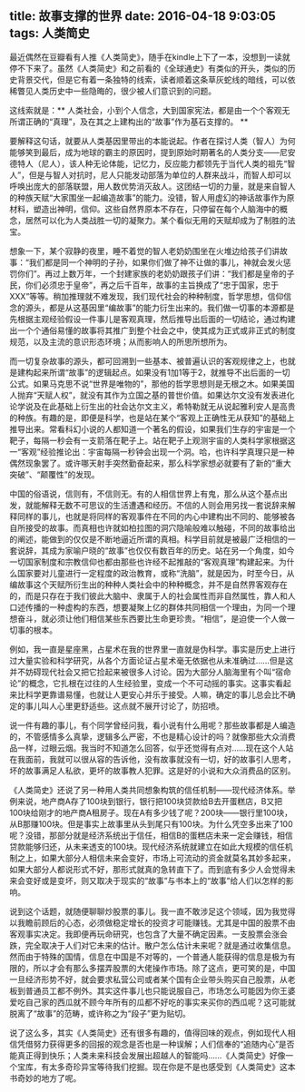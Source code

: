 title: 故事支撑的世界
date: 2016-04-18 9:03:05
tags: 人类简史
---

最近偶然在豆瓣看有人推《人类简史》，随手在kindle上下了一本，没想到一读就停不下来了。虽然《人类简史》和之前看的《全球通史》有类似的开头，类似的历史背景交代，但是它有着一条独特的线索，读者顺着这条草灰蛇线的暗线，可以依稀瞥见人类历史中一些隐晦的，很少被人们意识到的问题。

这线索就是：** 人类社会，小到个人信念，大到国家宪法，都是由一个个客观无所谓正确的“真理”，及在其之上建构出的“故事”作为基石支撑的。 **

<!--more-->

要解释这句话，就要从人类基因里带出的本能说起。作者在探讨人类（智人）为何能够笑到最后，成为地球的霸主的原因时，提到原始时期著名的人类分支——尼安德特人（尼人），该人种无论体能，记忆力，反应能力都领先于当代人类的祖先“智人”，但是与智人对抗时，尼人只能发动部落为单位的人群来战斗，而智人却可以呼唤出庞大的部落联盟，用人数优势消灭敌人。这团结一切的力量，就是来自智人的种族天赋“大家围坐一起编造故事”的能力。没错，智人用虚幻的神话故事作为原材料，塑造出神明，信仰。这些自然界原本不存在，只停留在每个人脑海中的概念，居然可以化为人类战胜一切的凝聚力。某个看似无用的天赋却成为了制胜的法宝。

想象一下，某个寂静的夜里，睡不着觉的智人老奶奶围坐在火堆边给孩子们讲故事：“我们都是同一个神明的子孙，如果你们做了神不让做的事儿，神就会发火惩罚你们”。再过上数万年，一个封建家族的老奶奶跟孩子们讲：“我们都是皇帝的子民，你们必须忠于皇帝”，再之后千百年，故事的主旨换成了“忠于国家，忠于XXX”等等。稍加推理就不难发现，我们现代社会的种种制度，哲学思想，信仰信念的源头，都是从这基因里“编故事”的能力衍生出来的。我们做一切事的本源都是先根据主观经验假设一件事儿是客观真理，然后推导出后面的一切结论，通过构建出一个个通俗易懂的故事将其推广到整个社会之中，使其成为正式或非正式的制度规范，以及主流的意识形态环境；从而影响人的所思所想所为。

而一切复杂故事的源头，都可回溯到一些基本、被普遍认识的客观规律之上，也就是建构起来所谓“故事”的逻辑起点。如果没有1加1等于2，就推导不出后面的一切公式。如果马克思不说“世界是唯物的”，那他的哲学思想则是无根之木。如果美国人抛弃“天赋人权”，就没有其作为立国之基的普世价值。如果达尔文没有发表进化论学说及在此基础上衍生出的社会达尔文主义，希特勒就无从说起雅利安人是高贵的种族。有趣的是，即便是科学，也是站在某个“客观上正确性无从获知”的基础上推导出来。常看科幻小说的人都知道一个著名的假设，如果我们生存的宇宙是一个靶子，每隔一秒会有一支箭落在靶子上。站在靶子上观测宇宙的人类科学家根据这一“客观”经验推论出：宇宙每隔一秒钟会出现一个洞。哈，也许科学真理只是一种偶然现象罢了。或许哪天射手突然勤奋起来，那么科学家想必就要有了新的“重大突破”、“颠覆性”的发现。

中国的俗语说，信则有，不信则无。有的人相信世界上有鬼，那么从这个基点出发，就能解释无数不可思议的生活遭遇和经历。不信的人则会用另找一套说辞来解释同样的事儿，也就是将同样的客观事件在不同的内心中建构出不同的、能够被各自所接受的故事。而真相也许就如柏拉图的洞穴隐喻般难以触碰，不同的故事给出的阐述，能做到的仅仅是不断地逼近所谓的真相。科学目前就是被最广泛相信的一套说辞，其成为家喻户晓的“故事”也仅仅有数百年的历史。站在另一个角度，如今一切国家制度和宗教信仰也都由那些也许经不起推敲的“客观真理”构建起来。为什么国家要对儿童进行一定程度的政治教育，或称“洗脑”，就是因为，时至今日，从编故事这个天赋所衍生出的种种人类社会中的种种概念，并不是自然界客观存在的，而是只存在于我们彼此大脑中、隶属于人的社会属性而非自然属性，靠人和人口述传播的一种虚构的东西，想要凝聚上亿的群体共同相信一个理由，为同一个理想奋斗，就必须让他们相信某些东西要比生命更珍贵。“相信”，是迫使一个人做一切事的根本。

例如，我一直是星座黑，占星术在我的世界里一直就是伪科学。事实是历史上进行过大量实验和科学研究，从各个方面论证占星术毫无依据也从未准确过……但是这并不妨碍现代社会又把它捡起来被很多人讨论。因为大部分人脑海里有个叫“宿命论”的概念，它扎根在过往的人生经验里，变成一个不可动摇的事实。这事实看起来比科学更靠谱易懂，也就让人更安心并乐于接受。人嘛，确定的事儿总会比不确定的事儿叫人心里更舒适些。这点就不展开讨论了，防招喷。

说一件有趣的事儿，有个同学曾经问我，看小说有什么用呢？那些故事都是人编造的，不管感情多么真挚，逻辑多么严密，不也是精心设计的吗？就像那些大众消费品一样，过眼云烟。我当时不知道怎么回答，似乎还觉得有点对……现在这个人站在我面前，我就可以很从容的告诉他，没有故事就没有一切，好的故事引人思考，坏的故事满足人私欲，更坏的故事教人犯罪。这是好的小说和大众消费品的区别。

《人类简史》还说了另一种用人类共同想象构筑的信任机制——现代经济体系。举例来说，地产商A存了100块到银行，银行把100块贷款给B去开蛋糕店，B又把100块给刚才的地产商A租房子。现在A有多少钱了呢？200块——银行里100块，从B那赚100块。但是事实上故事里从头到尾只有100块。为什么凭空多出来了100呢？没错，那部分就是经济系统出于信任，相信B的蛋糕店未来一定会赚钱，相信贷款能够归还，从未来透支的100块。现代经济系统就建立在如此大规模的信任机制之上，如果大部分人相信未来会变好，市场上可流动的资金就莫名其妙多起来，如果大部分人都说形式不好，那形式就真的急转直下了。而到底有多少人会觉得未来会变好或是变坏，则又取决于现实的“故事”与书本上的“故事”给人们以怎样的影响。

说到这个话题，就随便聊聊炒股票的事儿。我一直不敢涉足这个领域，因为我觉得以我瞻前顾后的心态，必须做稳定增长的投资才可能赚钱。尤其是中国的股票不由客观事实决定。我即便再玩命研究，也包含了大量不确定因素。一支股票会涨会跌，完全取决于人们对它未来的估计。散户怎么估计未来呢？就是通过收集信息。然而由于特殊的国情，信息在中国是不对等的，一个普通人能获得的信息是极为有限的，所以才会有那么多摆弄股票的大佬操作市场。除了这点，更可笑的是，中国一旦经济形势不好，就会要求私营公司或者某个国有企业带头购买自己股票，从老板到普通员工都不例外。其实这件事儿也只能说服自己，市场怎么可能因为你王婆爱吃自己家的西瓜就不顾今年所有的瓜都不好吃的事实来买你的西瓜呢？这可能就脱离了“故事”的范畴，或许称之为“段子”更为贴切。

说了这么多，其实《人类简史》还有很多有趣的，值得回味的观点，例如现代人相信凭借努力获得更多的回报的观念是否也是一种误解；人们信奉的“追随内心”是否能真正得到快乐；人类未来科技会发展出超越人的智能吗……《人类简史》好像一个宝库，有太多奇珍异宝等待我们挖掘。现在你是不是也感受到《人类简史》这本书奇妙的地方了呢。
